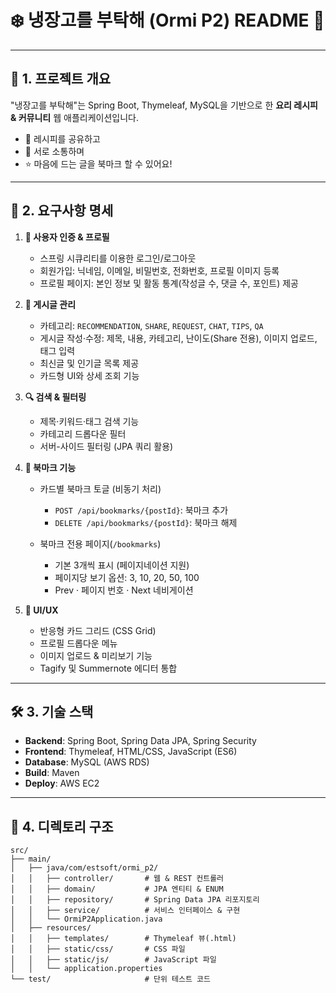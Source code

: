 # ❄️ 냉장고를 부탁해 (Ormi P2) README 📖

---

## 🚀 1. 프로젝트 개요

"냉장고를 부탁해"는 Spring Boot, Thymeleaf, MySQL을 기반으로 한 **요리 레시피 & 커뮤니티** 웹 애플리케이션입니다.

* 🍳 레시피를 공유하고
* 💬 서로 소통하며
* ⭐️ 마음에 드는 글을 북마크 할 수 있어요!

---

## 📝 2. 요구사항 명세

1. **🔐 사용자 인증 & 프로필**

   * 스프링 시큐리티를 이용한 로그인/로그아웃
   * 회원가입: 닉네임, 이메일, 비밀번호, 전화번호, 프로필 이미지 등록
   * 프로필 페이지: 본인 정보 및 활동 통계(작성글 수, 댓글 수, 포인트) 제공

2. **📝 게시글 관리**

   * 카테고리: `RECOMMENDATION`, `SHARE`, `REQUEST`, `CHAT`, `TIPS`, `QA`
   * 게시글 작성·수정: 제목, 내용, 카테고리, 난이도(Share 전용), 이미지 업로드, 태그 입력
   * 최신글 및 인기글 목록 제공
   * 카드형 UI와 상세 조회 기능

3. **🔍 검색 & 필터링**

   * 제목·키워드·태그 검색 기능
   * 카테고리 드롭다운 필터
   * 서버-사이드 필터링 (JPA 쿼리 활용)

4. **🔖 북마크 기능**

   * 카드별 북마크 토글 (비동기 처리)

     * `POST /api/bookmarks/{postId}`: 북마크 추가
     * `DELETE /api/bookmarks/{postId}`: 북마크 해제
   * 북마크 전용 페이지(`/bookmarks`)

     * 기본 3개씩 표시 (페이지네이션 지원)
     * 페이지당 보기 옵션: 3, 10, 20, 50, 100
     * Prev · 페이지 번호 · Next 네비게이션

5. **🎨 UI/UX**

   * 반응형 카드 그리드 (CSS Grid)
   * 프로필 드롭다운 메뉴
   * 이미지 업로드 & 미리보기 기능
   * Tagify 및 Summernote 에디터 통합

---

## 🛠️ 3. 기술 스택

* **Backend**: Spring Boot, Spring Data JPA, Spring Security
* **Frontend**: Thymeleaf, HTML/CSS, JavaScript (ES6)
* **Database**: MySQL (AWS RDS)
* **Build**: Maven
* **Deploy**: AWS EC2

---

## 📁 4. 디렉토리 구조

```
src/
├── main/
│   ├── java/com/estsoft/ormi_p2/
│   │   ├── controller/       # 웹 & REST 컨트롤러
│   │   ├── domain/           # JPA 엔티티 & ENUM
│   │   ├── repository/       # Spring Data JPA 리포지토리
│   │   ├── service/          # 서비스 인터페이스 & 구현
│   │   └── OrmiP2Application.java
│   ├── resources/
│   │   ├── templates/        # Thymeleaf 뷰(.html)
│   │   ├── static/css/       # CSS 파일
│   │   ├── static/js/        # JavaScript 파일
│   │   └── application.properties
└── test/                     # 단위 테스트 코드
```
